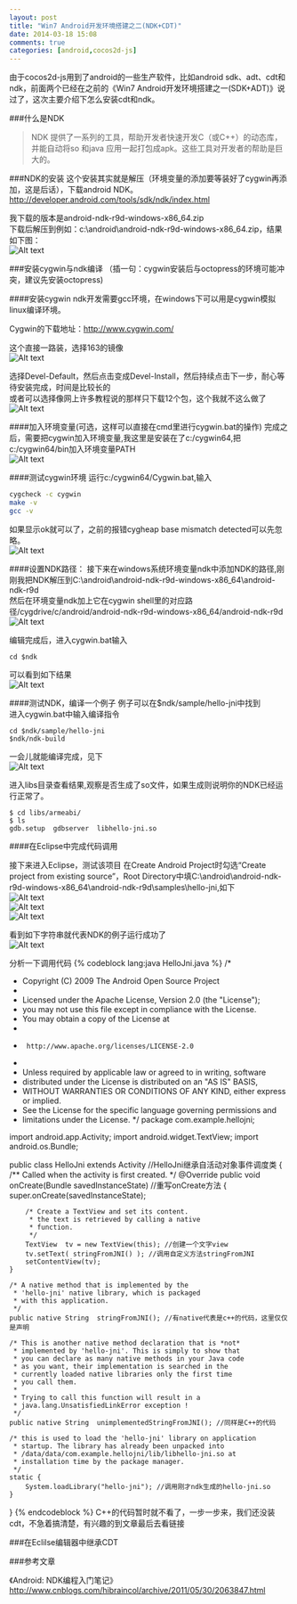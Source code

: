 ```yaml
---
layout: post
title: "Win7 Android开发环境搭建之二(NDK+CDT)"
date: 2014-03-18 15:08
comments: true
categories: [android,cocos2d-js]
---
```


由于cocos2d-js用到了android的一些生产软件，比如android sdk、adt、cdt和ndk，前面两个已经在之前的《Win7 Android开发环境搭建之一(SDK+ADT)》说过了，这次主要介绍下怎么安装cdt和ndk。

<!-- more -->

###什么是NDK
> NDK 提供了一系列的工具，帮助开发者快速开发C（或C++）的动态库，并能自动将so 和java 应用一起打包成apk。这些工具对开发者的帮助是巨大的。

###NDK的安装
这个安装其实就是解压（环境变量的添加要等装好了cygwin再添加，这是后话），下载android NDK。http://developer.android.com/tools/sdk/ndk/index.html

我下载的版本是android-ndk-r9d-windows-x86_64.zip<br>
下载后解压到例如：c:\android\android-ndk-r9d-windows-x86_64.zip，结果如下图：<br>
![Alt text](/images/evoup/android_cdt_ndk/01.png)

###安装cygwin与ndk编译
（插一句：cygwin安装后与octopress的环境可能冲突，建议先安装octopress)

####安装cygwin
ndk开发需要gcc环境，在windows下可以用是cygwin模拟linux编译环境。

Cygwin的下载地址：http://www.cygwin.com/

这个直接一路装，选择163的镜像<br>
![Alt text](/images/evoup/android_cdt_ndk/02.png)

选择Devel-Default，然后点击变成Devel-Install，然后持续点击下一步，耐心等待安装完成，时间是比较长的<br>
或者可以选择像网上许多教程说的那样只下载12个包，这个我就不这么做了<br>
![Alt text](/images/evoup/android_cdt_ndk/03.png)

####加入环境变量(可选，这样可以直接在cmd里进行cygwin.bat的操作)
完成之后，需要把cygwin加入环境变量,我这里是安装在了c:/cygwin64,把c:/cygwin64/bin加入环境变量PATH<br>
![Alt text](/images/evoup/android_cdt_ndk/04.png)

####测试cygwin环境
运行c:/cygwin64/Cygwin.bat,输入
```sh
cygcheck -c cygwin
make -v
gcc -v
```

如果显示ok就可以了，之前的报错cygheap base mismatch detected可以先忽略。<br>
![Alt text](/images/evoup/android_cdt_ndk/05.png)

####设置NDK路径：
接下来在windows系统环境变量ndk中添加NDK的路径,刚刚我把NDK解压到C:\android\android-ndk-r9d-windows-x86_64\android-ndk-r9d<br>
然后在环境变量ndk加上它在cygwin shell里的对应路径/cygdrive/c/android/android-ndk-r9d-windows-x86_64/android-ndk-r9d<br>
![Alt text](/images/evoup/android_cdt_ndk/06.png)

编辑完成后，进入cygwin.bat输入<br>
```
cd $ndk
```
可以看到如下结果<br>
![Alt text](/images/evoup/android_cdt_ndk/07.png)

####测试NDK，编译一个例子
例子可以在$ndk/sample/hello-jni中找到<br>
进入cygwin.bat中输入编译指令
```
cd $ndk/sample/hello-jni
$ndk/ndk-build
```
一会儿就能编译完成，见下<br>
![Alt text](/images/evoup/android_cdt_ndk/08.png)

进入libs目录查看结果,观察是否生成了so文件，如果生成则说明你的NDK已经运行正常了。<br>
```
$ cd libs/armeabi/
$ ls
gdb.setup  gdbserver  libhello-jni.so
```

####在Eclipse中完成代码调用

接下来进入Eclipse，测试该项目
在Create Android Project时勾选“Create project from existing source”，Root Directory中填C:\android\android-ndk-r9d-windows-x86_64\android-ndk-r9d\samples\hello-jni,如下<br>
![Alt text](/images/evoup/android_cdt_ndk/09.png)<br>
![Alt text](/images/evoup/android_cdt_ndk/10.png)<br>
![Alt text](/images/evoup/android_cdt_ndk/11.png)<br>

看到如下字符串就代表NDK的例子运行成功了<br>
![Alt text](/images/evoup/android_cdt_ndk/12.png)

分析一下调用代码
{% codeblock lang:java HelloJni.java %}
/*
 * Copyright (C) 2009 The Android Open Source Project
 *
 * Licensed under the Apache License, Version 2.0 (the "License");
 * you may not use this file except in compliance with the License.
 * You may obtain a copy of the License at
 *
 *      http://www.apache.org/licenses/LICENSE-2.0
 *
 * Unless required by applicable law or agreed to in writing, software
 * distributed under the License is distributed on an "AS IS" BASIS,
 * WITHOUT WARRANTIES OR CONDITIONS OF ANY KIND, either express or implied.
 * See the License for the specific language governing permissions and
 * limitations under the License.
 */
package com.example.hellojni;

import android.app.Activity;
import android.widget.TextView;
import android.os.Bundle;


public class HelloJni extends Activity //HelloJni继承自活动对象事件调度类
{
    /** Called when the activity is first created. */
    @Override
    public void onCreate(Bundle savedInstanceState) //重写onCreate方法
    {
        super.onCreate(savedInstanceState);

        /* Create a TextView and set its content.
         * the text is retrieved by calling a native
         * function.
         */
        TextView  tv = new TextView(this); //创建一个文字view
        tv.setText( stringFromJNI() ); //调用自定义方法stringFromJNI
        setContentView(tv);
    }

    /* A native method that is implemented by the
     * 'hello-jni' native library, which is packaged
     * with this application.
     */
    public native String  stringFromJNI(); //有native代表是c++的代码，这里仅仅是声明

    /* This is another native method declaration that is *not*
     * implemented by 'hello-jni'. This is simply to show that
     * you can declare as many native methods in your Java code
     * as you want, their implementation is searched in the
     * currently loaded native libraries only the first time
     * you call them.
     *
     * Trying to call this function will result in a
     * java.lang.UnsatisfiedLinkError exception !
     */
    public native String  unimplementedStringFromJNI(); //同样是C++的代码

    /* this is used to load the 'hello-jni' library on application
     * startup. The library has already been unpacked into
     * /data/data/com.example.hellojni/lib/libhello-jni.so at
     * installation time by the package manager.
     */
    static {
        System.loadLibrary("hello-jni"); //调用刚才ndk生成的hello-jni.so
    }
}
{% endcodeblock %}
C++的代码暂时就不看了，一步一步来，我们还没装cdt，不急着搞清楚，有兴趣的到文章最后去看链接


###在Eclilse编辑器中继承CDT








###参考文章

《Android: NDK编程入门笔记》
http://www.cnblogs.com/hibraincol/archive/2011/05/30/2063847.html
